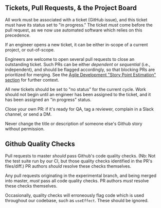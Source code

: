 ## Tickets, Pull Requests, & the Project Board

All work must be associated with a ticket (GitHub issue), and this ticket must have its status set to "in progress." The ticket _must_ come before the pull request, as we now use automated software which relies on this precedence.

If an engineer opens a new ticket, it can be either in-scope of a current project, or out-of-scope. 

Engineers are welcome to open several pull requests to close an outstanding ticket. Such PRs can be either _dependent_ or _sequential_ (i.e., independent), and should be flagged accordingly, so that blocking PRs are prioritized for merging. See the [Agile Development "Story Point Estimation" section](./Agile-Development.md#story-point-estimation) for further context.

All new tickets should be set to "no status" for the current cycle. Work should not begin until an engineer has been assigned to the ticket, and it has been assigned an "in progress" status.

Close your own PR: if it's ready for QA, tag a reviewer, complain in a Slack channel, or send a DM. 

Never change the title or description of someone else's Github story without permission. 

## Github Quality Checks

Pull requests to master _should_ pass Github's code quality checks. (Nb: Not the test suite run by our CI, but those quality checks identified in the PR's files/diff.) PR authors _should_ resolve these checks themselves.

Any pull requests originating in the experimental branch, and being merged into master, _must_ pass all code quality checks. PR authors _must_ resolve these checks themselves.

Occasionally, quality checks will erroneously flag code which is used throughout our codebase, such as `useEffect`. These should be ignored.